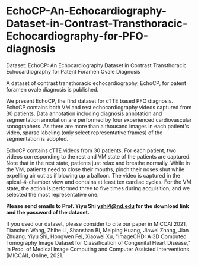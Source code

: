 # EchoCP-An-Echocardiography-Dataset-in-Contrast-Transthoracic-Echocardiography-for-PFO-diagnosis
Dataset: EchoCP: An Echocardiography Dataset in Contrast Transthoracic Echocardiography for Patent Foramen Ovale Diagnosis

A dataset of contrast transthoracic echocardiography, EchoCP, for patent foramen ovale diagnosis is published. 

We present EchoCP, the first dataset for cTTE based PFO diagnosis. EchoCP contains both VM and rest echocardiography videos captured from 30 patients.
Data annotation including diagnosis annotation and segmentation annotation are performed by four experienced cardiovascular sonographers.
As there are more than a thousand images in each patient's video, sparse labeling (only select representative frames) of the segmentation is adopted.

EchoCP contains cTTE videos from 30 patients. For each patient, two videos corresponding to the rest and VM state of the patients are captured. 
Note that in the rest state, patients just relax and breathe normally. While in the VM, patients need to close their mouths, pinch their noses shut while expelling air out as if blowing up a balloon.
The video is captured in the apical-4-chamber view and contains at least ten cardiac cycles.
For the VM state, the action is performed three to five times during acquisition, and we selected the most representative one.

**Please send emails to Prof. Yiyu Shi yshi4@nd.edu for the download link and the password of the dataset.**

If you used our dataset, please consider to cite our paper in MICCAI 2021, Tianchen Wang, Zhihe Li, Shanshan Bi, Meiping Huang, Jiawei Zhang, Jian Zhuang, Yiyu Shi, Hongwen Fei, Xiaowei Xu, "ImageCHD: A 3D Computed Tomography Image Dataset for Classification of Congenital Heart Disease," in Proc. of Medical Image Computing and Computer Assisted Interventions (MICCAI), Online, 2021.
